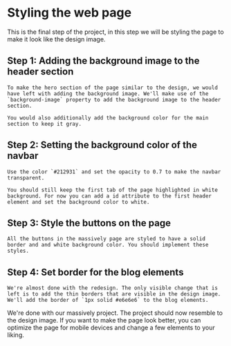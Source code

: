 # Styling the web page

This is the final step of the project, in this step we will be styling the page to make it look like the design image.

## Step 1: Adding the background image to the header section 
    To make the hero section of the page similar to the design, we would have left with adding the background image. We'll make use of the `background-image` property to add the background image to the header section.

    You would also additionally add the background color for the main section to keep it gray.

    

## Step 2: Setting the background color of the navbar 
    Use the color `#212931` and set the opacity to 0.7 to make the navbar transparent. 

    You should still keep the first tab of the page highlighted in white background. For now you can add a id attribute to the first header element and set the background color to white. 

## Step 3: Style the buttons on the page 
    All the buttons in the massively page are styled to have a solid border and and white background color. You should implement these styles. 

## Step 4: Set border for the blog elements
    We're almost done with the redesign. The only visible change that is left is to add the thin borders that are visible in the design image. We'll add the border of `1px solid #e6e6e6` to the blog elements. 


We're done with our massively project. The project should now resemble to the design image. If you want to make the page look better, you can optimize the page for mobile devices and change a few elements to your liking. 
